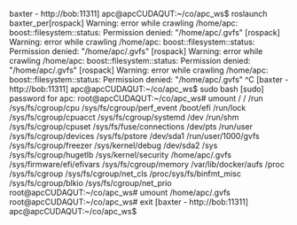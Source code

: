 baxter - http://bob:11311] apc@apcCUDAQUT:~/co/apc_ws$ roslaunch baxter_per[rospack] Warning: error while crawling /home/apc: boost::filesystem::status: Permission denied: "/home/apc/.gvfs"
[rospack] Warning: error while crawling /home/apc: boost::filesystem::status: Permission denied: "/home/apc/.gvfs"
[rospack] Warning: error while crawling /home/apc: boost::filesystem::status: Permission denied: "/home/apc/.gvfs"
[rospack] Warning: error while crawling /home/apc: boost::filesystem::status: Permission denied: "/home/apc/.gvfs"
^C
[baxter - http://bob:11311] apc@apcCUDAQUT:~/co/apc_ws$ sudo bash
[sudo] password for apc:
root@apcCUDAQUT:~/co/apc_ws# umount /
/                          /run                       /sys/fs/cgroup/cpu         /sys/fs/cgroup/perf_event
/boot/efi                  /run/lock                  /sys/fs/cgroup/cpuacct     /sys/fs/cgroup/systemd
/dev                       /run/shm                   /sys/fs/cgroup/cpuset      /sys/fs/fuse/connections
/dev/pts                   /run/user                  /sys/fs/cgroup/devices     /sys/fs/pstore
/dev/sda1                  /run/user/1000/gvfs        /sys/fs/cgroup/freezer     /sys/kernel/debug
/dev/sda2                  /sys                       /sys/fs/cgroup/hugetlb     /sys/kernel/security
/home/apc/.gvfs            /sys/firmware/efi/efivars  /sys/fs/cgroup/memory      /var/lib/docker/aufs
/proc                      /sys/fs/cgroup             /sys/fs/cgroup/net_cls
/proc/sys/fs/binfmt_misc   /sys/fs/cgroup/blkio       /sys/fs/cgroup/net_prio
root@apcCUDAQUT:~/co/apc_ws# umount /home/apc/.gvfs
root@apcCUDAQUT:~/co/apc_ws# exit
[baxter - http://bob:11311] apc@apcCUDAQUT:~/co/apc_ws$
